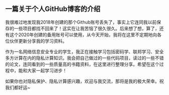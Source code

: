 ## 一篇关于个人GitHub博客的介绍

我很难过地发现我2018年创建的那个Github账号丢失了，事实上它连同我以前保存的一些项目都找不回来了！这实在让我苦恼了很久很久。后来想了想，算了，还有这个2020年创建的备用账号可以使用，从今天开始，我将在这里不定期地向各位伙伴更新分享我的学习资料。
 
作为一名网络信息安全专业的学生，我正在接触学习包括密码学、联邦学习、安全多方计算在内的隐私计算知识。我会把自己做过的一些代码项目，读过的一些不错的论文，连同看到的一些质量高的书籍资料，在这里进行整理分享。希望在这个过程中，能和大家一起学习进步！
 
如果你也对隐私保护、隐私计算感兴趣，欢迎与我交流，那将是我的极大荣幸。祝我们都好运~
